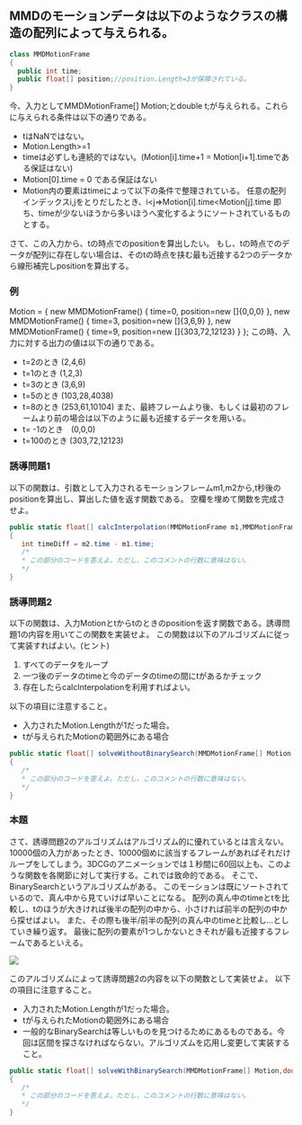 ## MMDのモーションデータは以下のようなクラスの構造の配列によって与えられる。

```csharp
class MMDMotionFrame
{
  public int time;
  public float[] position;//position.Length=3が保障されている。
}
```

今、入力としてMMDMotionFrame[] Motion;とdouble t;が与えられる。これらに与えられる条件は以下の通りである。
* tはNaNではない。
* Motion.Length>=1
* timeは必ずしも連続的ではない。(Motion[i].time+1 = Motion[i+1].timeである保証はない)
* Motion[0].time = 0 である保証はない
* Motion内の要素はtimeによって以下の条件で整理されている。
任意の配列インデックスi,jをとりだしたとき、i<j⇒Motion[i].time<Motion[j].time
即ち、timeが少ないほうから多いほうへ変化するようにソートされているものとする。

さて、この入力から、tの時点でのpositionを算出したい。
もし、tの時点でのデータが配列に存在しない場合は、そのtの時点を挟む最も近接する2つのデータから線形補完しpositionを算出する。
### 例
Motion = {
  new MMDMotionFrame()
  {
     time=0,
     position=new []{0,0,0}
  },
    new MMDMotionFrame()
  {
     time=3,
     position=new []{3,6,9}
  },
    new MMDMotionFrame()
  {
     time=9,
     position=new []{303,72,12123}
  }
};
この時、入力に対する出力の値は以下の通りである。
* t=2のとき  (2,4,6)
* t=1のとき (1,2,3)
* t=3のとき (3,6,9)
* t=5のとき (103,28,4038)
* t=8のとき (253,61,10104)
また、最終フレームより後、もしくは最初のフレームより前の場合は以下のように最も近接するデータを用いる。
* t= -1のとき　(0,0,0)
* t=100のとき (303,72,12123)

### 誘導問題1
以下の関数は、引数として入力されるモーションフレームm1,m2から,t秒後のpositionを算出し、算出した値を返す関数である。
空欄を埋めて関数を完成させよ。

```csharp
public static float[] calcInterpolation(MMDMotionFrame m1,MMDMotionFrame m2)
{
   int timeDiff = m2.time - m1.time;
   /*
   * この部分のコードを答えよ。ただし、このコメントの行数に意味はない。
   */
}
```

### 誘導問題2
以下の関数は、入力Motionとtからtのときのpositionを返す関数である。誘導問題1の内容を用いてこの関数を実装せよ。
この関数は以下のアルゴリズムに従って実装すればよい。(ヒント)

1. すべてのデータをループ
2. 一つ後のデータのtimeと今のデータのtimeの間にtがあるかチェック
3. 存在したらcalcInterpolationを利用すればよい。

以下の項目に注意すること。
* 入力されたMotion.Lengthが1だった場合。
* tが与えられたMotionの範囲外にある場合

```csharp
public static float[] solveWithoutBinarySearch(MMDMotionFrame[] Motion,double t)
{
   /*
   * この部分のコードを答えよ。ただし、このコメントの行数に意味はない。
   */
}
```

### 本題
さて、誘導問題2のアルゴリズムはアルゴリズム的に優れているとは言えない。
10000個の入力があったとき、10000個めに該当するフレームがあればそれだけループをしてしまう。3DCGのアニメーションでは１秒間に60回以上も、このような関数を各関節に対して実行する。これでは致命的である。
そこで、BinarySearchというアルゴリズムがある。
このモーションは既にソートされているので、真ん中から見ていけば早いことになる。
配列の真ん中のtimeとtを比較し、tのほうが大きければ後半の配列の中から、小さければ前半の配列の中から探せばよい。
また、その際も後半/前半の配列の真ん中のtimeと比較し...としていき繰り返す。
最後に配列の要素が1つしかないときそれが最も近接するフレームであるといえる。

![](http://mrmonline.org/site/wp-content/uploads/2014/02/binary-search-wikepedia.gif)

このアルゴリズムによって誘導問題2の内容を以下の関数として実装せよ。
以下の項目に注意すること。
* 入力されたMotion.Lengthが1だった場合。
* tが与えられたMotionの範囲外にある場合
* 一般的なBinarySearchは等しいものを見つけるためにあるものである。今回は区間を探さなければならない。アルゴリズムを応用し変更して実装すること。


```csharp
public static float[] solveWithBinarySearch(MMDMotionFrame[] Motion,double t)
{
   /*
   * この部分のコードを答えよ。ただし、このコメントの行数に意味はない。
   */
}
```
